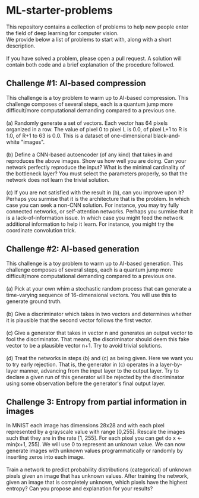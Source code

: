 # ML-starter-problems
This repository contains a collection of problems to help new people enter the field of deep learning for computer vision.\
We provide below a list of problems to start with, along with a short description.\
\
If you have solved a problem, please open a pull request. A solution will contain both code and a brief explanation of the procedure followed.

## Challenge #1: AI-based compression

This challenge is a toy problem to warm up to AI-based compression. This challenge composes of several steps, each is a quantum jump more difficult/more computational demanding compared to a previous one.\
\
(a) Randomly generate a set of vectors. Each vector has 64 pixels organized in a row. The value of pixel 0 to pixel L is 0.0, of pixel L+1 to R is 1.0, of R+1 to 63 is 0.0. This is a dataset of one-dimensional black-and-white "images".\
\
(b) Define a CNN-based autoencoder (of any kind) that takes in and reproduces the above images. Show us how well you are doing. Can your network perfectly reproduce the input? What is the minimal cardinality of the bottleneck layer? You must select the parameters properly, so that the network does not learn the trivial solution.\
\
(c) If you are not satisfied with the result in (b), can you improve upon it? Perhaps you surmise that it is the architecture that is the problem. In which case you can seek a non-CNN solution. For instance, you may try fully connected networks, or self-attention networks. Perhaps you surmise that it is a lack-of-information issue. In which case you might feed the network additional information to help it learn. For instance, you might try the coordinate convolution trick.

## Challenge #2: AI-based generation

This challenge is a toy problem to warm up to AI-based generation. This challenge composes of several steps, each is a quantum jump more difficult/more computational demanding compared to a previous one.\
\
(a) Pick at your own whim a stochastic random process that can generate a time-varying sequence of 16-dimensional vectors. You will use this to generate ground truth.\
\
(b) Give a discriminator which takes in two vectors and determines whether it is plausible that the second vector follows the first vector.\
\
(c) Give a generator that takes in vector n and generates an output vector to fool the discriminator. That means, the discriminator should deem this fake vector to be a plausible vector n+1. Try to avoid trivial solutions.\
\
(d) Treat the networks in steps (b) and (c) as being given. Here we want you to try early rejection. That is, the generator in (c) operates in a layer-by-layer manner, advancing from the input layer to the output layer. Try to declare a given run of this generator will be rejected by the discriminator using some observation before the generator's final output layer.

## Challenge 3: Entropy from partial information in images

In MNIST each image has dimensions 28x28 and with each pixel represented by a grayscale value with range [0,255]. Rescale the images such that they are in the rate [1, 255].  For each pixel you can get do x <- min(x+1, 255). We will use 0 to represent an unknown value.  We can now generate images with unknown values programmatically or randomly by inserting zeros into each image.\
\
Train a network to predict probability distributions (categorical) of unknown pixels given an image that has unknown values.  After training the network, given an image that is completely unknown, which pixels have the highest entropy?  Can you propose and explanation for your results?


 
